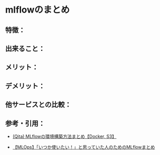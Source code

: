 # mlflowのまとめ


## 特徴：




## 出来ること：

## メリット：

## デメリット：

## 他サービスとの比較：

## 参考・引用：


* [(Qita) MLflowの環境構築方法まとめ【Docker, S3】](https://qiita.com/c60evaporator/items/e1fd57a0263a19b629d1#%E3%83%90%E3%83%83%E3%82%AF%E3%82%A8%E3%83%B3%E3%83%89)


* [【MLOps】「いつか使いたい！」と思っていた人のためのMLflowまとめ](https://qiita.com/c60evaporator/items/e0eb1a0c521d1310d95d)